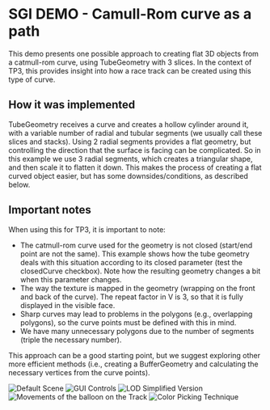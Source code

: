 # SGI DEMO - Camull-Rom curve as a path

This demo presents one possible approach to creating flat 3D objects from a catmull-rom curve, using TubeGeometry with 3 slices.
In the context of TP3, this provides insight into how a race track can be created using this type of curve.

## How it was implemented

TubeGeometry receives a curve and creates a hollow cylinder around it, with a variable number of radial and tubular segments (we usually call these slices and stacks). Using 2 radial segments provides a flat geometry, but controlling the direction that the surface is facing can be complicated. So in this example we use 3 radial segments, which creates a triangular shape, and then scale it to flatten it down. This makes the process of creating a flat curved object easier, but has some downsides/conditions, as described below.

## Important notes
When using this for TP3, it is important to note:

- The catmull-rom curve used for the geometry is not closed (start/end point are not the same). This example shows how the tube geometry deals with this situation according to its closed parameter (test the closedCurve checkbox). Note how the resulting geometry changes a bit when this parameter changes.
- The way the texture is mapped in the geometry (wrapping on the front and back of the curve). The repeat factor in V is 3, so that it is fully displayed in the visible face.
- Sharp curves may lead to problems in the polygons (e.g., overlapping polygons), so the curve points must be defined with this in mind.
- We have many unnecessary polygons due to the number of segments (triple the necessary number).

This approach can be a good starting point, but we suggest exploring other more efficient methods (i.e., creating a BufferGeometry and calculating the necessary vertices from the curve points).


![Default Scene](/imagesOfTheProject/defautScene.PNG)
![GUI Controls](/imagesOfTheProject/GUIControls.PNG)
![LOD Simplified Version](/imagesOfTheProject/LODsimplified.PNG)
![Movements of the balloon on the Track](/imagesOfTheProject/balloonMovementsOnTrack.PNG)
![Color Picking Technique](/imagesOfTheProject/colorPickingTechnique.PNG)
